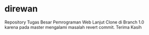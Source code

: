 # direwan
 Repository Tugas Besar Pemrograman Web Lanjut
 Clone di Branch 1.0 karena pada master mengalami masalah revert commit. Terima Kasih
